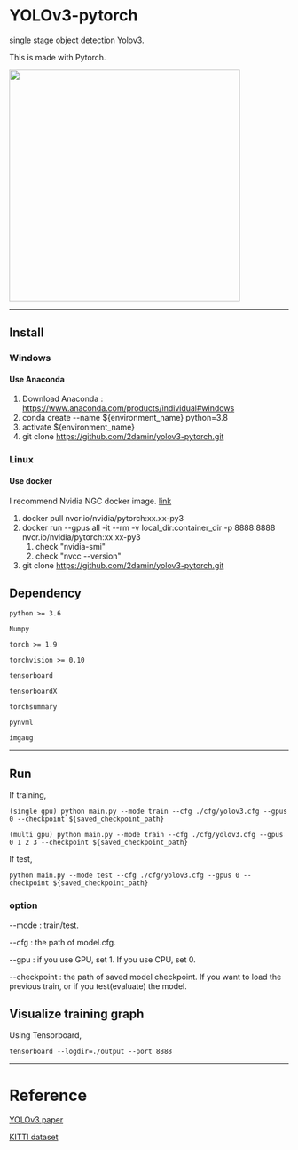 # YOLOv3-pytorch

single stage object detection Yolov3.

This is made with Pytorch.


<img src=https://production-media.paperswithcode.com/methods/Screen_Shot_2020-06-24_at_12.52.19_PM_awcwYBa.png width=416>

----------------------------

## Install

### Windows

#### Use Anaconda

1. Download Anaconda : https://www.anaconda.com/products/individual#windows
2. conda create --name ${environment_name} python=3.8
3. activate ${environment_name}
4. git clone https://github.com/2damin/yolov3-pytorch.git


### Linux

#### Use docker

I recommend Nvidia NGC docker image. [link](https://catalog.ngc.nvidia.com/orgs/nvidia/containers/pytorch)

1. docker pull nvcr.io/nvidia/pytorch:xx.xx-py3
2. docker run --gpus all -it --rm -v local_dir:container_dir -p 8888:8888 nvcr.io/nvidia/pytorch:xx.xx-py3
   1. check "nvidia-smi"
   2. check "nvcc --version"
3. git clone https://github.com/2damin/yolov3-pytorch.git


## Dependency

```
python >= 3.6

Numpy

torch >= 1.9

torchvision >= 0.10

tensorboard

tensorboardX

torchsummary

pynvml

imgaug
```

-------------------

## Run

If training,

```{r, engine='bash', count_lines}
(single gpu) python main.py --mode train --cfg ./cfg/yolov3.cfg --gpus 0 --checkpoint ${saved_checkpoint_path}

(multi gpu) python main.py --mode train --cfg ./cfg/yolov3.cfg --gpus 0 1 2 3 --checkpoint ${saved_checkpoint_path}
```

If test,

```{r, engine='bash', count_lines}
python main.py --mode test --cfg ./cfg/yolov3.cfg --gpus 0 --checkpoint ${saved_checkpoint_path}
```

### option

--mode : train/test.

--cfg : the path of model.cfg.

--gpu : if you use GPU, set 1. If you use CPU, set 0.

--checkpoint : the path of saved model checkpoint. If you want to load the previous train, or if you test(evaluate) the model.



## Visualize training graph

Using Tensorboard,

```{r, engine='bash', count_lines}
tensorboard --logdir=./output --port 8888
```

-------------------------

# Reference

[YOLOv3 paper](https://arxiv.org/abs/1804.02767)

[KITTI dataset](http://www.cvlibs.net/datasets/kitti/eval_object.php?obj_benchmark=2d)